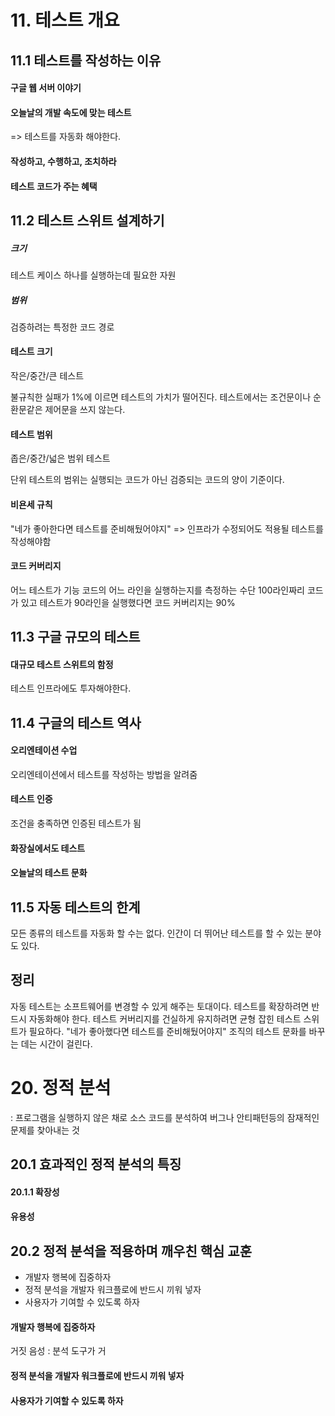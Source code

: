 # 11. 테스트 개요
## 11.1 테스트를 작성하는 이유
#### 구글 웹 서버 이야기

#### 오늘날의 개발 속도에 맞는 테스트
=> 테스트를 자동화 해야한다.
#### 작성하고, 수행하고, 조치하라
#### 테스트 코드가 주는 혜택
## 11.2 테스트 스위트 설계하기
##### 크기
테스트 케이스 하나를 실행하는데 필요한 자원
##### 범위
검증하려는 특정한 코드 경로
#### 테스트 크기
작은/중간/큰 테스트

불규칙한 실패가 1%에 이르면 테스트의 가치가 떨어진다.
테스트에서는 조건문이나 순환문같은 제어문을 쓰지 않는다.

#### 테스트 범위
좁은/중간/넓은 범위 테스트

단위 테스트의 범위는 실행되는 코드가 아닌 검증되는 코드의 양이 기준이다.
#### 비욘세 규칙
"네가 좋아한다면 테스트를 준비해뒀어야지" => 인프라가 수정되어도 적용될 테스트를 작성해야함
#### 코드 커버리지
어느 테스트가 기능 코드의 어느 라인을 실행하는지를 측정하는 수단
100라인짜리 코드가 있고 테스트가 90라인을 실행했다면 코드 커버리지는 90%
## 11.3 구글 규모의 테스트
#### 대규모 테스트 스위트의 함정
테스트 인프라에도 투자해야한다.
## 11.4 구글의 테스트 역사 
#### 오리엔테이션 수업
오리엔테이션에서 테스트를 작성하는 방법을 알려줌
#### 테스트 인증
조건을 충족하면 인증된 테스트가 됨
#### 화장실에서도 테스트
#### 오늘날의 테스트 문화
## 11.5 자동 테스트의 한계
모든 종류의 테스트를 자동화 할 수는 없다.
인간이 더 뛰어난 테스트를 할 수 있는 분야도 있다.
## 정리
자동 테스트는 소프트웨어를 변경할 수 있게 해주는 토대이다.
테스트를 확장하려면 반드시 자동화해야 한다.
테스트 커버리지를 건실하게 유지하려면 균형 잡힌 테스트 스위트가 필요하다.
"네가 좋아했다면 테스트를 준비해뒀어야지"
조직의 테스트 문화를 바꾸는 데는 시간이 걸린다.

# 20. 정적 분석
: 프로그램을 실행하지 않은 채로 소스 코드를 분석하여 버그나 안티패턴등의 잠재적인 문제를 찾아내는 것
## 20.1 효과적인 정적 분석의 특징
#### 20.1.1 확장성
#### 유용성
## 20.2 정적 분석을 적용하며 깨우친 핵심 교훈
- 개발자 행복에 집중하자
- 정적 분석을 개발자 워크플로에 반드시 끼워 넣자
- 사용자가 기여할 수 있도록 하자
#### 개발자 행복에 집중하자
거짓 음성 : 분석 도구가 거
#### 정적 분석을 개발자 워크플로에 반드시 끼워 넣자

#### 사용자가 기여할 수 있도록 하자





